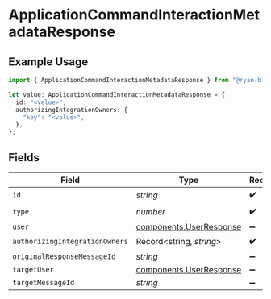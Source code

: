 # ApplicationCommandInteractionMetadataResponse

## Example Usage

```typescript
import { ApplicationCommandInteractionMetadataResponse } from "@ryan-blunden/discord/models/components";

let value: ApplicationCommandInteractionMetadataResponse = {
  id: "<value>",
  authorizingIntegrationOwners: {
    "key": "<value>",
  },
};
```

## Fields

| Field                                                              | Type                                                               | Required                                                           | Description                                                        |
| ------------------------------------------------------------------ | ------------------------------------------------------------------ | ------------------------------------------------------------------ | ------------------------------------------------------------------ |
| `id`                                                               | *string*                                                           | :heavy_check_mark:                                                 | N/A                                                                |
| `type`                                                             | *number*                                                           | :heavy_check_mark:                                                 | N/A                                                                |
| `user`                                                             | [components.UserResponse](../../models/components/userresponse.md) | :heavy_minus_sign:                                                 | N/A                                                                |
| `authorizingIntegrationOwners`                                     | Record<string, *string*>                                           | :heavy_check_mark:                                                 | N/A                                                                |
| `originalResponseMessageId`                                        | *string*                                                           | :heavy_minus_sign:                                                 | N/A                                                                |
| `targetUser`                                                       | [components.UserResponse](../../models/components/userresponse.md) | :heavy_minus_sign:                                                 | N/A                                                                |
| `targetMessageId`                                                  | *string*                                                           | :heavy_minus_sign:                                                 | N/A                                                                |